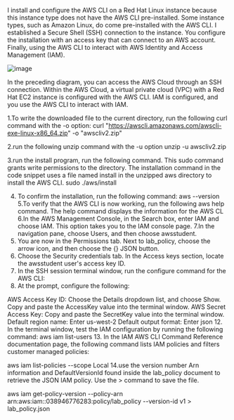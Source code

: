 I install and configure the AWS CLI on a Red Hat Linux instance because this instance type does not have the AWS CLI pre-installed. Some instance types, such as Amazon Linux, do come pre-installed with the AWS CLI. 
I established a Secure Shell (SSH) connection to the instance. You configure the installation with an access key that can connect to an AWS account. Finally, using the AWS CLI to interact with AWS Identity and Access Management (IAM).

![image](https://github.com/spraghavi/AWS-CLI-Install/assets/117675078/c047cc3a-c171-4e66-a7e8-0afdcc7f9d8f)

In the preceding diagram, you can access the AWS Cloud through an SSH connection. Within the AWS Cloud, a virtual private cloud (VPC) with a Red Hat EC2 instance is configured with the AWS CLI. IAM is configured, and you use the AWS CLI to interact with IAM.


1.To write the downloaded file to the current directory, run the following curl command with the -o option:
curl "https://awscli.amazonaws.com/awscli-exe-linux-x86_64.zip" -o "awscliv2.zip"

2.run the following unzip command with the -u option
unzip -u awscliv2.zip

3.run the install program, run the following command. This sudo command grants write permissions to the directory. The installation command in the code snippet uses a file named install in the unzipped aws directory to install the AWS CLI. 
sudo ./aws/install

4. To confirm the installation, run the following command:
   aws --version
5.To verify that the AWS CLI is now working, run the following aws help command. The help command displays the information for the AWS CL
6.In the AWS Management Console, in the Search box, enter IAM and choose IAM. This option takes you to the IAM console page.
7.In the navigation pane, choose Users, and then choose awsstudent.
8. You are now in the Permissions tab. Next to lab_policy, choose the arrow icon, and then choose the {} JSON button.
9. Choose the Security credentials tab. In the Access keys section, locate the awsstudent user's access key ID.
10. In the SSH session terminal window, run the configure command for the AWS CLI:
11. At the prompt, configure the following:

AWS Access Key ID: Choose the Details dropdown list, and choose Show. Copy and paste the AccessKey value into the terminal window.
AWS Secret Access Key: Copy and paste the SecretKey value into the terminal window.
Default region name: Enter us-west-2
Default output format: Enter json
12. In the terminal window, test the IAM configuration by running the following command:  aws iam list-users
13. In the IAM AWS CLI Command Reference documentation page, the following command lists IAM policies and filters customer managed policies:

aws iam list-policies --scope Local
14.use the version number Arn information and DefaultVersionId found inside the lab_policy document to retrieve the JSON IAM policy. Use the > command to save the file. 

 aws iam get-policy-version --policy-arn arn:aws:iam::038946776283:policy/lab_policy --version-id v1 > lab_policy.json
   
